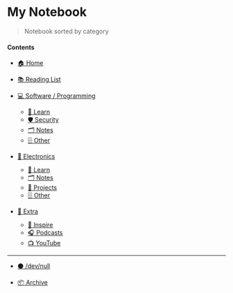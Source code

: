 # My Notebook

> Notebook sorted by category
#### Contents

* [🏠 Home](/ "Home")

* [📚 Reading List](/reading/index.md "Reading List")

* [💻 Software / Programming](/software/index.md "Programming Related")

    * [📗 Learn](/software/learn.md "Software Learning")
    * [🛡️ Security](/software/security.md "Software Security")
    * [🗂️ Notes](/software/notes.md "Software Notes")
    * [🗄️ Other](/software/other.md "Software Other")


* [🤖 Electronics](/electronics/index.md "Electronics Related")

    * [📗 Learn](/electronics/learn.md "Electronics Learning")
    * [🗂️ Notes](/electronics/notes.md "Electronics Notes")
    * [📁 Projects](/electronics/projects.md "Electronics Projects")
    * [🗄️ Other](/electronics/other.md "Electronics Other")

* [📁 Extra](/extra/index.md "Extra stuff")

    * [🎨 Inspire](/extra/inspire.md "Get Inspired")
    * [🎧 Podcasts](/extra/podcasts.md "Podcasts")
    * [📺 YouTube](/extra/youtube.md "YouTube Creators")
    <!-- * [🔗 Links](/extra/links.md "Links to resources") -->

---

- [⚫ /dev/null](/null/index.md "/dev/null - unsorted")

- [📦 Archive](/archive)